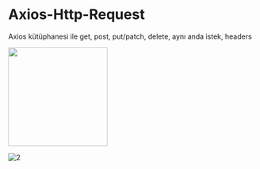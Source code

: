 # Axios-Http-Request
Axios kütüphanesi ile get, post, put/patch, delete, aynı anda istek, headers


<img src ="https://user-images.githubusercontent.com/48031373/193399453-cb320c73-6935-44c4-8488-13023bbdde53.jpg" width="200">


![2](https://user-images.githubusercontent.com/48031373/193399455-c6eec20a-f93d-4387-9489-cce04ce9e264.jpg)
